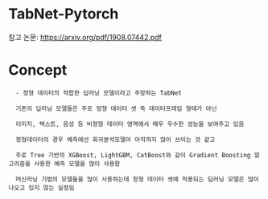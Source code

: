 # TabNet-Pytorch

참고 논문:  https://arxiv.org/pdf/1908.07442.pdf

# Concept



      - 정형 데이터의 적합한 딥러닝 모델이라고 주장하는 TabNet
      
      기존의 딥러닝 모델들은 주로 정형 데이터 셋 즉 데이터프레임 형태가 아닌
      
      이미지, 텍스트, 음성 등 비정형 데이터 영역에서 매우 우수한 성능을 보여주고 있음
      
      정형데이터의 경우 예측에선 회귀분석모델이 아직까지 많이 쓰이는 것 같고
      
      주로 Tree 기반의 XGBoost, LightGBM, CatBoost와 같이 Gradient Boosting 알고리즘을 사용한 예측 모델을 많이 사용함
      
      머신러닝 기법의 모델들을 많이 사용하는데 정형 데이터 셋에 적용되는 딥러닝 모델은 많이 나오고 있지 않는 실정임

